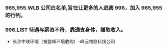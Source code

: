### 965,955.WLB 公司白名单,旨在让更多的人逃离 996，加入 965,955 的行列。


### 996.LIST 待遇与薪资不符，靠透支身体，赚取收入。
- 长沙中联环境（被盈峰环境收购）-峰云物联科技公司
